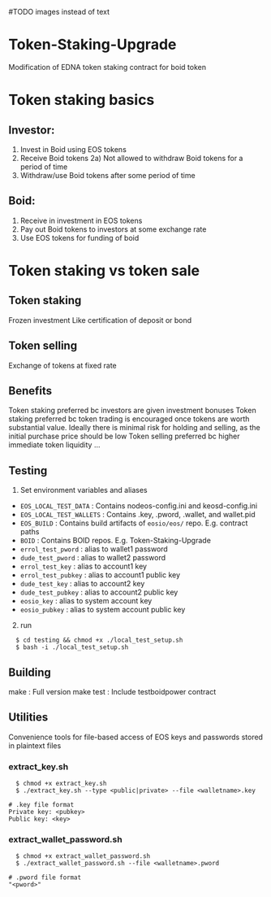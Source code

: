 #TODO images instead of text
# Token-Staking-Upgrade
Modification of EDNA token staking contract for boid token

# Token staking basics
## Investor:
1) Invest in Boid using EOS tokens
2) Receive Boid tokens
2a) Not allowed to withdraw Boid tokens for a period of time
3) Withdraw/use Boid tokens after some period of time

## Boid:
1) Receive in investment in EOS tokens
2) Pay out Boid tokens to investors at some exchange rate
3) Use EOS tokens for funding of boid

# Token staking vs token sale
## Token staking
Frozen investment
Like certification of deposit or bond

## Token selling
Exchange of tokens at fixed rate

## Benefits
Token staking preferred bc investors are given investment bonuses
Token staking preferred bc token trading is encouraged once tokens are worth
substantial value. Ideally there is minimal risk for holding and selling, as the
initial purchase price should be low
Token selling preferred bc higher immediate token liquidity
...

## Testing
1) Set environment variables and aliases
  - `EOS_LOCAL_TEST_DATA` : Contains nodeos-config.ini and keosd-config.ini
  - `EOS_LOCAL_TEST_WALLETS` : Contains .key, .pword, .wallet, and wallet.pid
  - `EOS_BUILD` : Contains build artifacts of `eosio/eos/` repo. E.g. contract paths
  - `BOID` : Contains BOID repos. E.g. Token-Staking-Upgrade
  - `errol_test_pword` : alias to wallet1 password
  - `dude_test_pword` : alias to wallet2 password
  - `errol_test_key` : alias to account1 key
  - `errol_test_pubkey` : alias to account1 public key
  - `dude_test_key` : alias to account2 key
  - `dude_test_pubkey` : alias to account2 public key
  - `eosio_key` : alias to system account key
  - `eosio_pubkey` : alias to system account public key

2) run 
```
  $ cd testing && chmod +x ./local_test_setup.sh
  $ bash -i ./local_test_setup.sh
```

## Building
make : Full version
make test : Include testboidpower contract

## Utilities
Convenience tools for file-based access of EOS keys and passwords stored in
plaintext files

### extract_key.sh
```
  $ chmod +x extract_key.sh
  $ ./extract_key.sh --type <public|private> --file <walletname>.key
```

```
# .key file format
Private key: <pubkey>
Public key: <key>
```

### extract_wallet_password.sh
```
  $ chmod +x extract_wallet_password.sh
  $ ./extract_wallet_password.sh --file <walletname>.pword
```

```
# .pword file format
"<pword>"
```


